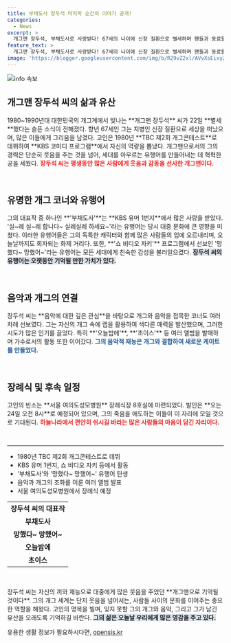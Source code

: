 ```yaml
---
title: 부채도사 장두석 마지막 순간의 이야기 공개!
categories:
  - News
excerpt: >
  개그맨 장두석, 부채도사로 사랑받다! 67세의 나이에 신장 질환으로 별세하며 팬들과 동료들의 추모가 이어지고 있다. 음악과 유머를 잇는 선구자로 기억될 그의 발자취가 그리워진다.
feature_text: >
  개그맨 장두석, 부채도사로 사랑받다! 67세의 나이에 신장 질환으로 별세하며 팬들과 동료들의 추모가 이어지고 있다. 음악과 유머를 잇는 선구자로 기억될 그의 발자취가 그리워진다.
image: 'https://blogger.googleusercontent.com/img/b/R29vZ2xl/AVvXsEixyZcFfHzMRdzZMjFBmAUKJYCLCGyLL1o632UiGVXcaFdKo_bkvkuCioo0uUKlGfBVcT3P84aROyZIXSBEx3Aw5nCQ3pTgDom1WDC4m8eifvWiAmWEEVb4x6G_l8C0QH225ldMjyaFvpxGEBGNO37VmDTDMHGhJPq73UglMfDca1-0aw/s1600/blogspot.png'
---
```


<p><img src="https://blogger.googleusercontent.com/img/b/R29vZ2xl/AVvXsEixyZcFfHzMRdzZMjFBmAUKJYCLCGyLL1o632UiGVXcaFdKo_bkvkuCioo0uUKlGfBVcT3P84aROyZIXSBEx3Aw5nCQ3pTgDom1WDC4m8eifvWiAmWEEVb4x6G_l8C0QH225ldMjyaFvpxGEBGNO37VmDTDMHGhJPq73UglMfDca1-0aw/s1600/blogspot.png" alt="info 속보" /></p>

<h2 data-ke-size="size26">개그맨 장두석 씨의 삶과 유산</h2>

<p data-ke-size="size16">1980~1990년대 대한민국의 개그계에서 빛나는 **개그맨 장두석** 씨가 22일 **별세**했다는 슬픈 소식이 전해졌다. 향년 67세인 그는 지병인 신장 질환으로 세상을 떠났으며, 많은 이들에게 그리움을 남겼다. 고인은 1980년 **TBC 제2회 개그콘테스트**로 데뷔하여 **KBS 코미디 프로그램**에서 자신의 역량을 뽐냈다. 개그맨으로서의 그의 경력은 단순히 웃음을 주는 것을 넘어, 세대를 아우르는 유행어를 만들어내는 데 혁혁한 공을 세웠다. <b><span style="color: #ee2323;">장두석 씨는 평생동안 많은 사람에게 웃음과 감동을 선사한 개그맨이다.</span></b></p>

<p data-ke-size="size16">&nbsp;</p>

<h2 data-ke-size="size26">유명한 개그 코너와 유행어</h2>

<p data-ke-size="size16">그의 대표작 중 하나인 **'부채도사'**는 **KBS 유머 1번지**에서 많은 사랑을 받았다. '실~례 실~례 합니다~ 실례실례 하세요~'라는 유행어는 당시 대중 문화에 큰 영향을 미쳤다. 이러한 유행어들은 그의 독특한 캐릭터와 함께 많은 사람들의 입에 오르내리며, 오늘날까지도 회자되는 화제 거리다. 또한, **'쇼 비디오 자키'** 프로그램에서 선보인 '망했다~ 망했어~'라는 유행어는 모든 세대에게 친숙한 감성을 불러일으켰다. <b><span style="background-color: #21538527;">장두석 씨의 유행어는 오랫동안 기억될 만한 가치가 있다.</span></b></p>

<p data-ke-size="size16">&nbsp;</p>

<h2 data-ke-size="size26">음악과 개그의 연결</h2>

<p data-ke-size="size16">장두석 씨는 **음악에 대한 깊은 관심**을 바탕으로 개그와 음악을 접목한 코너도 여러 차례 선보였다. 그는 자신의 개그 속에 랩을 활용하여 색다른 매력을 발산했으며, 그러한 시도가 많은 인기를 끌었다. 특히 **'오늘밤에'**, **'초이스'** 등 여러 앨범을 발매하며 가수로서의 활동 또한 이어갔다. <b><span style="color: #1a5490;">그의 음악적 재능은 개그와 결합하여 새로운 케이트를 만들었다.</span></b></p>

<p data-ke-size="size16">&nbsp;</p>

<h2 data-ke-size="size26">장례식 및 후속 일정</h2>

<p data-ke-size="size16">고인의 빈소는 **서울 여의도성모병원** 장례식장 8호실에 마련되었다. 발인은 **오는 24일 오전 8시**로 예정되어 있으며, 그의 죽음을 애도하는 이들이 이 자리에 모일 것으로 기대된다. <b><span style="color: #ee2323;">하늘나라에서 편안히 쉬시길 바라는 많은 사람들의 마음이 담긴 자리이다.</span></b></p>

<p data-ke-size="size16">&nbsp;</p>

<hr>

<ul>
    <li>1980년 TBC 제2회 개그콘테스트로 데뷔</li>
    <li>KBS 유머 1번지, 쇼 비디오 자키 등에서 활동</li>
    <li>'부채도사'와 '망했다~ 망했어~' 유행어 탄생</li>
    <li>음악과 개그의 조화를 이룬 여러 앨범 발표</li>
    <li>서울 여의도성모병원에서 장례식 예정</li>
</ul>

<table style="width: 100%; border-collapse: collapse;">
    <tr>
        <td style="text-align: center; height: 17px;"><b>장두석 씨의 대표작</b></td>
    </tr>
    <tr>
        <td style="text-align: center; height: 17px;"><b>부채도사</b></td>
    </tr>
    <tr>
        <td style="text-align: center; height: 17px;"><b>망했다~ 망했어~</b></td>
    </tr>
    <tr>
        <td style="text-align: center; height: 17px;"><b>오늘밤에</b></td>
    </tr>
    <tr>
        <td style="text-align: center; height: 17px;"><b>초이스</b></td>
    </tr>
</table>

<p data-ke-size="size16">&nbsp;</p>

<p data-ke-size="size16">장두석 씨는 자신의 끼와 재능으로 대중에게 많은 웃음을 주었던 **개그맨으로 기억될 것이다**. 그의 개그 세계는 단지 웃음을 넘어서는, 사람들 사이의 문화를 이어주는 중요한 역할을 해왔다. 고인의 명복을 빌며, 잊지 못할 그의 개그와 음악, 그리고 그가 남긴 유산을 오래도록 기억하길 바란다. <b><span style="background-color: #21538527;">그의 삶은 오늘날 우리에게 많은 영감을 주고 있다.</span></b></p>
유용한 생활 정보가 필요하시다면, <a href="https://opensis.kr" rel="dofollow">opensis.kr</a>


